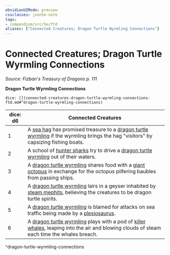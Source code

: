 ```yaml
---
obsidianUIMode: preview
cssclasses: json5e-note
tags:
- compendium/src/5e/ftd
aliases: ["Connected Creatures; Dragon Turtle Wyrmling Connections"]
---
```

# Connected Creatures; Dragon Turtle Wyrmling Connections
*Source: Fizban's Treasury of Dragons p. 111* 

**Dragon Turtle Wyrmling Connections**

`dice: [](connected-creatures-dragon-turtle-wyrmling-connections-ftd.md#^dragon-turtle-wyrmling-connections)`

| dice: d6 | Connected Creatures |
|----------|---------------------|
| 1 | A [sea hag](5E2014官方资源/bestiary/fey/sea-hag.md) has promised treasure to a [dragon turtle wyrmling](5E2014官方资源/bestiary/dragon/dragon-turtle-wyrmling-ftd.md) if the wyrmling brings the hag "visitors" by capsizing fishing boats. |
| 2 | A school of [hunter sharks](5E2014官方资源/bestiary/beast/hunter-shark.md) try to drive a [dragon turtle wyrmling](5E2014官方资源/bestiary/dragon/dragon-turtle-wyrmling-ftd.md) out of their waters. |
| 3 | A [dragon turtle wyrmling](5E2014官方资源/bestiary/dragon/dragon-turtle-wyrmling-ftd.md) shares food with a [giant octopus](5E2014官方资源/bestiary/beast/giant-octopus.md) in exchange for the octopus pilfering baubles from passing ships. |
| 4 | A [dragon turtle wyrmling](5E2014官方资源/bestiary/dragon/dragon-turtle-wyrmling-ftd.md) lairs in a geyser inhabited by [steam mephits](5E2014官方资源/bestiary/elemental/steam-mephit.md), believing the creatures to be dragon turtle spirits. |
| 5 | A [dragon turtle wyrmling](5E2014官方资源/bestiary/dragon/dragon-turtle-wyrmling-ftd.md) is blamed for attacks on sea traffic being made by a [plesiosaurus](5E2014官方资源/bestiary/beast/plesiosaurus.md). |
| 6 | A [dragon turtle wyrmling](5E2014官方资源/bestiary/dragon/dragon-turtle-wyrmling-ftd.md) plays with a pod of [killer whales](5E2014官方资源/bestiary/beast/killer-whale.md), leaping into the air and blowing clouds of steam each time the whales breach. |
^dragon-turtle-wyrmling-connections